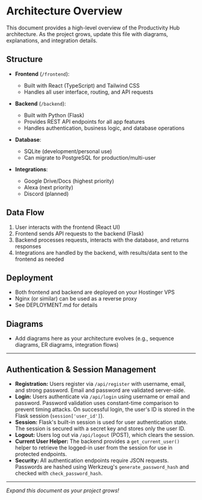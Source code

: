 # Architecture Overview

This document provides a high-level overview of the Productivity Hub architecture. As the project grows, update this file with diagrams, explanations, and integration details.

## Structure

- **Frontend** (`/frontend`):
  - Built with React (TypeScript) and Tailwind CSS
  - Handles all user interface, routing, and API requests

- **Backend** (`/backend`):
  - Built with Python (Flask)
  - Provides REST API endpoints for all app features
  - Handles authentication, business logic, and database operations

- **Database**:
  - SQLite (development/personal use)
  - Can migrate to PostgreSQL for production/multi-user

- **Integrations**:
  - Google Drive/Docs (highest priority)
  - Alexa (next priority)
  - Discord (planned)

## Data Flow
1. User interacts with the frontend (React UI)
2. Frontend sends API requests to the backend (Flask)
3. Backend processes requests, interacts with the database, and returns responses
4. Integrations are handled by the backend, with results/data sent to the frontend as needed

## Deployment
- Both frontend and backend are deployed on your Hostinger VPS
- Nginx (or similar) can be used as a reverse proxy
- See DEPLOYMENT.md for details

## Diagrams
- Add diagrams here as your architecture evolves (e.g., sequence diagrams, ER diagrams, integration flows)

---

## Authentication & Session Management

- **Registration:** Users register via `/api/register` with username, email, and strong password. Email and password are validated server-side.
- **Login:** Users authenticate via `/api/login` using username or email and password. Password validation uses constant-time comparison to prevent timing attacks. On successful login, the user's ID is stored in the Flask session (`session['user_id']`).
- **Session:** Flask's built-in session is used for user authentication state. The session is secured with a secret key and stores only the user ID.
- **Logout:** Users log out via `/api/logout` (POST), which clears the session.
- **Current User Helper:** The backend provides a `get_current_user()` helper to retrieve the logged-in user from the session for use in protected endpoints.
- **Security:** All authentication endpoints require JSON requests. Passwords are hashed using Werkzeug's `generate_password_hash` and checked with `check_password_hash`.

---

*Expand this document as your project grows!*

